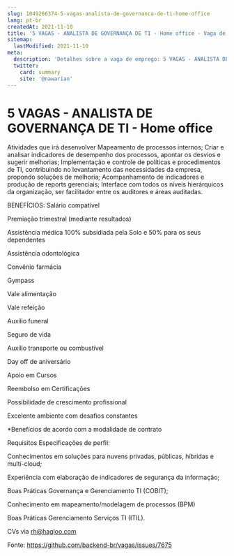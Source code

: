 ```yaml
---
slug: 1049266374-5-vagas-analista-de-governanca-de-ti-home-office
lang: pt-br
createdAt: 2021-11-10
title: '5 VAGAS - ANALISTA DE GOVERNANÇA DE TI - Home office - Vaga de Emprego'
sitemap:
  lastModified: 2021-11-10
meta:
  description: 'Detalhes sobre a vaga de emprego: 5 VAGAS - ANALISTA DE GOVERNANÇA DE TI - Home office'
  twitter:
    card: summary
    site: '@nawarian'
---
```


# 5 VAGAS - ANALISTA DE GOVERNANÇA DE TI - Home office

Atividades que irá desenvolver
Mapeamento de processos internos;
Criar e analisar indicadores de desempenho dos processos, apontar os desvios e sugerir melhorias;
Implementação e controle de políticas e procedimentos de TI, contribuindo no levantamento das necessidades da empresa, propondo soluções de melhoria;
Acompanhamento de indicadores e produção de reports gerenciais;
Interface com todos os níveis hierárquicos da organização, ser facilitador entre os auditores e áreas auditadas.


BENEFÍCIOS:
Salário compatível

Premiação trimestral (mediante resultados)

Assistência médica 100% subsidiada pela Solo e 50% para os seus dependentes

Assistência odontológica

Convênio farmácia

Gympass

Vale alimentação

Vale refeição

Auxílio funeral

Seguro de vida

Auxílio transporte ou combustível

Day off de aniversário

Apoio em Cursos

Reembolso em Certificações

Possibilidade de crescimento profissional

Excelente ambiente com desafios constantes

*Benefícios de acordo com a modalidade de contrato

Requisitos
Especificações de perfil:

Conhecimentos em soluções para nuvens privadas, públicas, híbridas e multi-cloud;

Experiência com elaboração de indicadores de segurança da informação;

Boas Práticas Governança e Gerenciamento TI (COBIT);

Conhecimento em mapeamento/modelagem de processos (BPM)

Boas Práticas Gerenciamento Serviços TI (ITIL).

CVs via rh@hagloo.com

Fonte: https://github.com/backend-br/vagas/issues/7675